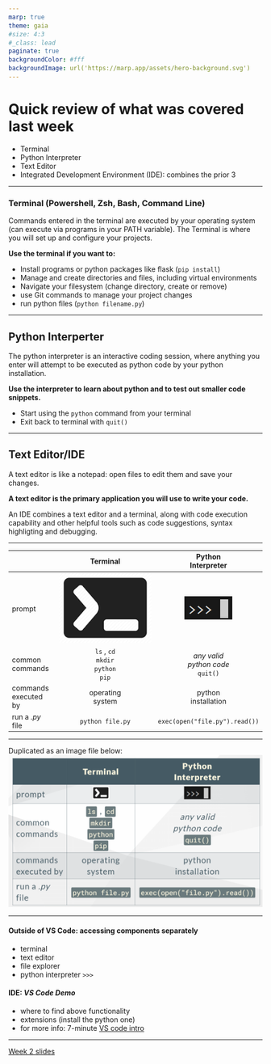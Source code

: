 ```yaml
---
marp: true
theme: gaia
#size: 4:3
#_class: lead
paginate: true
backgroundColor: #fff
backgroundImage: url('https://marp.app/assets/hero-background.svg')
---
```


# Quick review of what was covered last week
- Terminal
- Python Interpreter
- Text Editor
- Integrated Development Environment (IDE): combines the prior 3

---
<style scoped>
{font-size: 32px;}
</style>

### Terminal (Powershell, Zsh, Bash, Command Line)
Commands entered in the terminal are executed by your operating system (can execute via programs in your PATH variable). The Terminal is where you will set up and configure your projects. 

**Use the terminal if you want to:**
- Install programs or python packages like flask (`pip install`)
- Manage and create directories and files, including virtual environments
- Navigate your filesystem (change directory, create or remove)
- use Git commands to manage your project changes
- run python files (`python filename.py`)
---

## Python Interperter
The python interpreter is an interactive coding session, where anything you enter will attempt to be executed as python code by your python installation.

**Use the interpreter to learn about python and to test out smaller code snippets.**

- Start using the `python` command from your terminal
- Exit back to terminal with `quit()`
---

## Text Editor/IDE
A text editor is like a notepad: open files to edit them and save your changes. 

**A text editor is the primary application you will use to write your code.**

An IDE combines a text editor and a terminal, along with code execution capability and other helpful tools such as code suggestions, syntax highligting  and debugging. 

---

| | Terminal  | Python <br>Interpreter |
|-| :-----------: | :-----------: |
|prompt | ![w:70](./rsc/terminal.png)      |  ![w:110](./rsc/pi.png)      |
|common <br> commands | `ls` , `cd` <br> `mkdir` <br> `python` <br> `pip` | _any valid <br> python code_ <br> `quit()`
|commands <br> executed by | operating <br> system | python <br> installation |
| run a _.py_ <br> file | `python file.py` | `exec(open("file.py").read())` 

---
Duplicated as an image file below:
![h:580](./rsc/terminal_vs_pyint.png)

---
#### Outside of VS Code: accessing components separately
- terminal
- text editor
- file explorer
- python interpreter `>>>`
#### IDE: _VS Code Demo_
- where to find above functionality
- extensions (install the python one)
- for more info: 7-minute [VS code intro](https://www.youtube.com/watch?v=B-s71n0dHUk) 
---

[Week 2 slides](week02_02_slide_git_gh.md)
